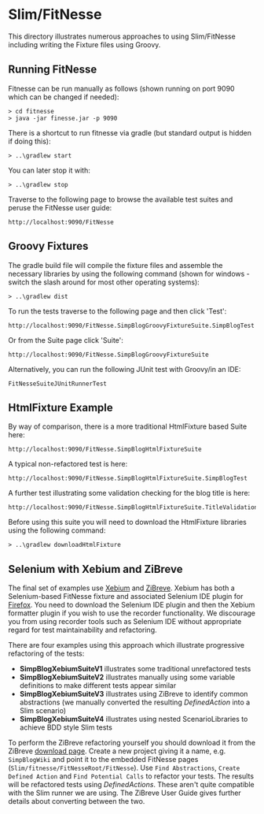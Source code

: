 Slim/FitNesse
=============

This directory illustrates numerous approaches to using Slim/FitNesse including writing the Fixture files using Groovy.

Running FitNesse
----------------

Fitnesse can be run manually as follows (shown running on port 9090 which can be changed if needed):

    > cd fitnesse
    > java -jar finesse.jar -p 9090

There is a shortcut to run fitnesse via gradle (but standard output is hidden if doing this):

    > ..\gradlew start

You can later stop it with:

    > ..\gradlew stop

Traverse to the following page to browse the available test suites and peruse the FitNesse user guide:

    http://localhost:9090/FitNesse

Groovy Fixtures
---------------

The gradle build file will compile the fixture files and assemble the necessary libraries by using the
following command (shown for windows - switch the slash around for most other operating systems):

    > ..\gradlew dist

To run the tests traverse to the following page and then click 'Test':

    http://localhost:9090/FitNesse.SimpBlogGroovyFixtureSuite.SimpBlogTest

Or from the Suite page click 'Suite':

    http://localhost:9090/FitNesse.SimpBlogGroovyFixtureSuite

Alternatively, you can run the following JUnit test with Groovy/in an IDE:

    FitNesseSuiteJUnitRunnerTest

HtmlFixture Example
-------------------

By way of comparison, there is a more traditional HtmlFixture based Suite here:

    http://localhost:9090/FitNesse.SimpBlogHtmlFixtureSuite

A typical non-refactored test is here:

    http://localhost:9090/FitNesse.SimpBlogHtmlFixtureSuite.SimpBlogTest

A further test illustrating some validation checking for the blog title is here:

    http://localhost:9090/FitNesse.SimpBlogHtmlFixtureSuite.TitleValidationTest

Before using this suite you will need to download the HtmlFixture libraries using the following command:

    > ..\gradlew downloadHtmlFixture

Selenium with Xebium and ZiBreve
--------------------------------

The final set of examples use [Xebium](http://xebia.github.com/Xebium/) and [ZiBreve](http://tech.groups.yahoo.com/group/fitnesse/message/17812).
Xebium has both a Selenium-based FitNesse fixture and associated Selenium IDE plugin for [Firefox](http://www.mozilla.org/firefox).
You need to download the Selenium IDE plugin and then the Xebium formatter plugin if you wish to use the recorder functionality.
We discourage you from using recorder tools such as Selenium IDE without appropriate regard for test maintainability and refactoring.

There are four examples using this approach which illustrate progressive refactoring of the tests:
* __SimpBlogXebiumSuiteV1__ illustrates some traditional unrefactored tests
* __SimpBlogXebiumSuiteV2__ illustrates manually using some variable definitions to make different tests appear similar
* __SimpBlogXebiumSuiteV3__ illustrates using ZiBreve to identify common abstractions (we manually converted the resulting *DefinedAction* into a Slim scenario)
* __SimpBlogXebiumSuiteV4__ illustrates using nested ScenarioLibraries to achieve BDD style Slim tests

To perform the ZiBreve refactoring yourself you should download it from the ZiBreve [download page](https://sourceforge.net/projects/fitlibrary/files/ZiBreve/).
Create a new project giving it a name, e.g. `SimpBlogWiki` and point it to the embedded FitNesse pages (`Slim/fitnesse/FitNesseRoot/FitNesse`).
Use `Find Abstractions`, `Create Defined Action` and `Find Potential Calls` to refactor your tests. The results will be refactored tests using
*DefinedActions*. These aren't quite compatible with the Slim runner we are using. The ZiBreve User Guide gives further details
about converting between the two.
